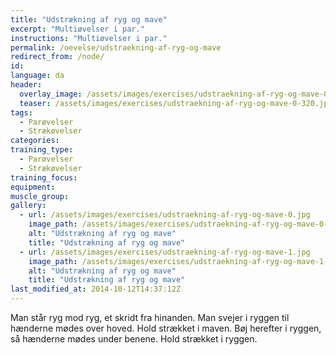 ```yaml
---
title: "Udstrækning af ryg og mave"
excerpt: "Multiøvelser i par."
instructions: "Multiøvelser i par."
permalink: /oevelse/udstraekning-af-ryg-og-mave
redirect_from: /node/
id: 
language: da
header:
  overlay_image: /assets/images/exercises/udstraekning-af-ryg-og-mave-0.jpg
  teaser: /assets/images/exercises/udstraekning-af-ryg-og-mave-0-320.jpg
tags:
  - Parøvelser
  - Strækøvelser
categories:
training_type: 
  - Parøvelser
  - Strækøvelser
training_focus: 
equipment:
muscle_group:
gallery:
  - url: /assets/images/exercises/udstraekning-af-ryg-og-mave-0.jpg
    image_path: /assets/images/exercises/udstraekning-af-ryg-og-mave-0-320.jpg
    alt: "Udstrækning af ryg og mave"
    title: "Udstrækning af ryg og mave"
  - url: /assets/images/exercises/udstraekning-af-ryg-og-mave-1.jpg
    image_path: /assets/images/exercises/udstraekning-af-ryg-og-mave-1-320.jpg
    alt: "Udstrækning af ryg og mave"
    title: "Udstrækning af ryg og mave"
last_modified_at: 2014-10-12T14:37:12Z
---
```


Man står ryg mod ryg, et skridt fra hinanden. Man svejer i ryggen til hænderne mødes over hoved. Hold strækket i maven. Bøj herefter i ryggen, så hænderne mødes under benene. Hold strækket i ryggen.
